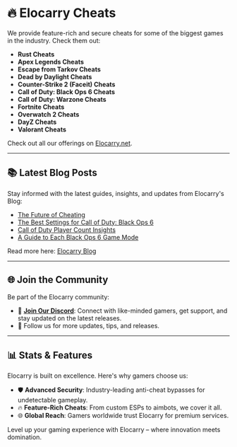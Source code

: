 # 🔥 Elocarry Cheats

We provide feature-rich and secure cheats for some of the biggest games in the industry. Check them out:

- **Rust Cheats**
- **Apex Legends Cheats**
- **Escape from Tarkov Cheats**
- **Dead by Daylight Cheats**
- **Counter-Strike 2 (Faceit) Cheats**
- **Call of Duty: Black Ops 6 Cheats**
- **Call of Duty: Warzone Cheats**
- **Fortnite Cheats**
- **Overwatch 2 Cheats**
- **DayZ Cheats**
- **Valorant Cheats**

Check out all our offerings on [Elocarry.net](https://elocarry.net).

---

## 📚 Latest Blog Posts

Stay informed with the latest guides, insights, and updates from Elocarry's Blog:

- [The Future of Cheating](https://elocarry.net/blog/future-of-cheating)
- [The Best Settings for Call of Duty: Black Ops 6](https://elocarry.net/blog/cod6-best-settings)
- [Call of Duty Player Count Insights](https://elocarry.net/blog/cod-player-insights)
- [A Guide to Each Black Ops 6 Game Mode](https://elocarry.net/blog/black-ops-6-guide)

Read more here: [Elocarry Blog](https://elocarry.net/blog)

---

## 🌐 Join the Community

Be part of the Elocarry community:

- 🤖 **[Join Our Discord](https://discord.gg/elocarry)**: Connect with like-minded gamers, get support, and stay updated on the latest releases.
- 📰 Follow us for more updates, tips, and releases.

---

## 📊 Stats & Features

Elocarry is built on excellence. Here's why gamers choose us:

- 🛡️ **Advanced Security**: Industry-leading anti-cheat bypasses for undetectable gameplay.
- 🔥 **Feature-Rich Cheats**: From custom ESPs to aimbots, we cover it all.
- 🌐 **Global Reach**: Gamers worldwide trust Elocarry for premium services.

Level up your gaming experience with Elocarry – where innovation meets domination.
